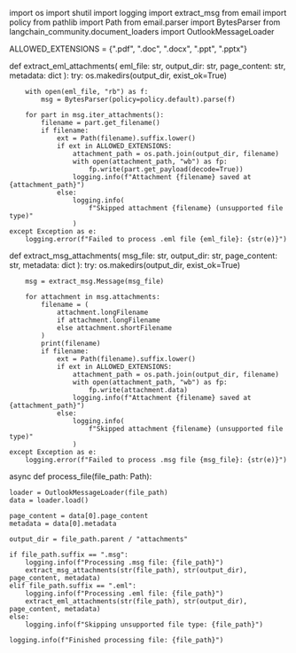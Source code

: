 import os
import shutil
import logging
import extract_msg
from email import policy
from pathlib import Path
from email.parser import BytesParser
from langchain_community.document_loaders import OutlookMessageLoader

ALLOWED_EXTENSIONS = {".pdf", ".doc", ".docx", ".ppt", ".pptx"}


def extract_eml_attachments(
    eml_file: str, output_dir: str, page_content: str, metadata: dict
):
    try:
        os.makedirs(output_dir, exist_ok=True)

        with open(eml_file, "rb") as f:
            msg = BytesParser(policy=policy.default).parse(f)

        for part in msg.iter_attachments():
            filename = part.get_filename()
            if filename:
                ext = Path(filename).suffix.lower()
                if ext in ALLOWED_EXTENSIONS:
                    attachment_path = os.path.join(output_dir, filename)
                    with open(attachment_path, "wb") as fp:
                        fp.write(part.get_payload(decode=True))
                    logging.info(f"Attachment {filename} saved at {attachment_path}")
                else:
                    logging.info(
                        f"Skipped attachment {filename} (unsupported file type)"
                    )
    except Exception as e:
        logging.error(f"Failed to process .eml file {eml_file}: {str(e)}")


def extract_msg_attachments(
    msg_file: str, output_dir: str, page_content: str, metadata: dict
):
    try:
        os.makedirs(output_dir, exist_ok=True)

        msg = extract_msg.Message(msg_file)

        for attachment in msg.attachments:
            filename = (
                attachment.longFilename
                if attachment.longFilename
                else attachment.shortFilename
            )
            print(filename)
            if filename:
                ext = Path(filename).suffix.lower()
                if ext in ALLOWED_EXTENSIONS:
                    attachment_path = os.path.join(output_dir, filename)
                    with open(attachment_path, "wb") as fp:
                        fp.write(attachment.data)
                    logging.info(f"Attachment {filename} saved at {attachment_path}")
                else:
                    logging.info(
                        f"Skipped attachment {filename} (unsupported file type)"
                    )
    except Exception as e:
        logging.error(f"Failed to process .msg file {msg_file}: {str(e)}")


async def process_file(file_path: Path):

    loader = OutlookMessageLoader(file_path)
    data = loader.load()

    page_content = data[0].page_content
    metadata = data[0].metadata

    output_dir = file_path.parent / "attachments"

    if file_path.suffix == ".msg":
        logging.info(f"Processing .msg file: {file_path}")
        extract_msg_attachments(str(file_path), str(output_dir), page_content, metadata)
    elif file_path.suffix == ".eml":
        logging.info(f"Processing .eml file: {file_path}")
        extract_eml_attachments(str(file_path), str(output_dir), page_content, metadata)
    else:
        logging.info(f"Skipping unsupported file type: {file_path}")

    logging.info(f"Finished processing file: {file_path}")
